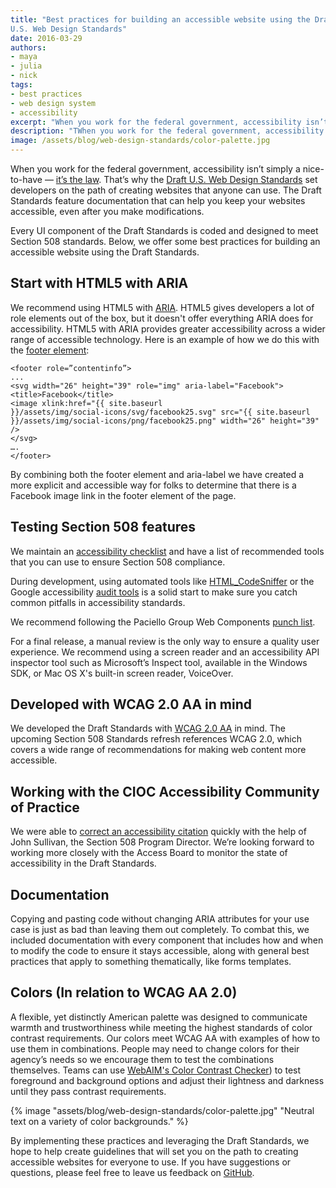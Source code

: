 ```yaml
---
title: "Best practices for building an accessible website using the Draft
U.S. Web Design Standards"
date: 2016-03-29
authors:
- maya
- julia
- nick
tags:
- best practices
- web design system
- accessibility
excerpt: "When you work for the federal government, accessibility isn’t simply a nice-to-have — it’s the law. That’s why the Draft U.S. Web Design Standards set developers on the path of creating websites that anyone can use. The Draft Standards feature documentation that can help you keep your websites accessible, even after you make modifications."
description: "TWhen you work for the federal government, accessibility isn’t simply a nice-to-have — it’s the law. That’s why the Draft U.S. Web Design Standards set developers on the path of creating websites that anyone can use. The Draft Standards feature documentation that can help you keep your websites accessible, even after you make modifications."
image: /assets/blog/web-design-standards/color-palette.jpg
---
```


When you work for the federal government, accessibility isn’t simply a
nice-to-have — [it’s the law](http://www.section508.gov/). That’s why
the [Draft U.S. Web Design
Standards](https://playbook.cio.gov/designstandards/) set developers on
the path of creating websites that anyone can use. The Draft Standards
feature documentation that can help you keep your websites accessible,
even after you make modifications.

Every UI component of the Draft Standards is coded and designed to meet
Section 508 standards. Below, we offer some best practices for building
an accessible website using the Draft Standards.

## Start with HTML5 with ARIA

We recommend using HTML5 with
[ARIA](http://w3c.github.io/html/dom.html#wai-aria). HTML5 gives
developers a lot of role elements out of the box, but it doesn't offer
everything ARIA does for accessibility. HTML5 with ARIA provides greater
accessibility across a wider range of accessible technology. Here is an
example of how we do this with the [footer
element](https://playbook.cio.gov/designstandards/footers/):

```
<footer role=”contentinfo”>
...
<svg width="26" height="39" role="img" aria-label="Facebook">
<title>Facebook</title>
<image xlink:href="{{ site.baseurl
}}/assets/img/social-icons/svg/facebook25.svg" src="{{ site.baseurl
}}/assets/img/social-icons/png/facebook25.png" width="26" height="39"
/>
</svg>
….
</footer>
```

By combining both the footer element and aria-label we have created a
more explicit and accessible way for folks to determine that there is a
Facebook image link in the footer element of the page.

## Testing Section 508 features

We maintain an [accessibility
checklist](https://pages.18f.gov/accessibility/checklist/) and have a
list of recommended tools that you can use to ensure Section 508
compliance.

During development, using automated tools like
[HTML_CodeSniffer](http://squizlabs.github.io/HTML_CodeSniffer/) or
the Google accessibility [audit
tools](https://chrome.google.com/webstore/detail/accessibility-developer-t/fpkknkljclfencbdbgkenhalefipecmb?hl=en)
is a solid start to make sure you catch common pitfalls in accessibility
standards.

We recommend following the Paciello Group Web Components [punch
list](https://www.paciellogroup.com/blog/2014/09/web-components-punch-list/).

For a final release, a manual review is the only way to ensure a quality
user experience. We recommend using a screen reader and an accessibility
API inspector tool such as Microsoft’s Inspect tool, available in the
Windows SDK, or Mac OS X's built-in screen reader, VoiceOver.

## Developed with WCAG 2.0 AA in mind

We developed the Draft Standards with [WCAG 2.0
AA](https://www.w3.org/WAI/WCAG20/quickref/) in mind. The upcoming
Section 508 Standards refresh references WCAG 2.0, which covers a wide
range of recommendations for making web content more accessible.

## Working with the CIOC Accessibility Community of Practice

We were able to [correct an accessibility
citation](https://github.com/18F/web-design-standards/issues/823)
quickly with the help of John Sullivan, the Section 508 Program
Director. We’re looking forward to working more closely with the Access
Board to monitor the state of accessibility in the Draft Standards.

## Documentation

Copying and pasting code without changing ARIA attributes for your use
case is just as bad than leaving them out completely. To combat this, we
included documentation with every component that includes how and when
to modify the code to ensure it stays accessible, along with general
best practices that apply to something thematically, like forms
templates.

## Colors (In relation to WCAG AA 2.0)

A flexible, yet distinctly American palette was designed to communicate
warmth and trustworthiness while meeting the highest standards of color
contrast requirements. Our colors meet WCAG AA with examples of how to
use them in combinations. People may need to change colors for their
agency’s needs so we encourage them to test the combinations themselves.
Teams can use [WebAIM's Color Contrast
Checker](http://webaim.org/resources/contrastchecker/))
to test foreground and background options and adjust their lightness and
darkness until they pass contrast requirements.

{% image "assets/blog/web-design-standards/color-palette.jpg" "Neutral text on a variety of color backgrounds." %}

By implementing these practices and leveraging the Draft Standards, we
hope to help create guidelines that will set you on the path to creating
accessible websites for everyone to use. If you have suggestions or
questions, please feel free to leave us feedback on
[GitHub](https://github.com/18F/web-design-standards/issues/new).
